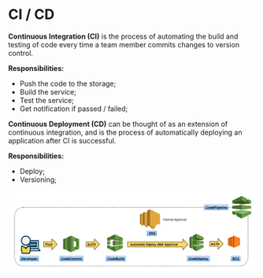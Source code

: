 # CI / CD

**Continuous Integration (CI)** is the process of automating the build and testing of code every 
time a team member commits changes to version control. 

**Responsibilities:**
  - Push the code to the storage;
  - Build the service;
  - Test the service;
  - Get notification if passed / failed;

**Continuous Deployment (CD)** can be thought of as an extension of continuous integration, and is 
the process of automatically deploying an application after CI is successful.

**Responsibilities:**
  - Deploy;
  - Versioning;

[![](../../images/1_gu4YU674fgqj1cgsQoXb3w.png)](../../images/1_gu4YU674fgqj1cgsQoXb3w.png)
